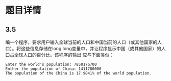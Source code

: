 # 题目详情
## 3.5
编一个程序，要求用户输入全球当前的人口和中国当前的人口（或其他国家的人口）。将这些信息存储在long long变量中，并让程序显示中国（或其他国家）的人口占全球人口的百分比。该程序的输出 应与下面类似：
```
Enter the world's population: 7850176700
Enther the population of China: 1411780000
The population of the China is 17.9841% of the world population.
```
